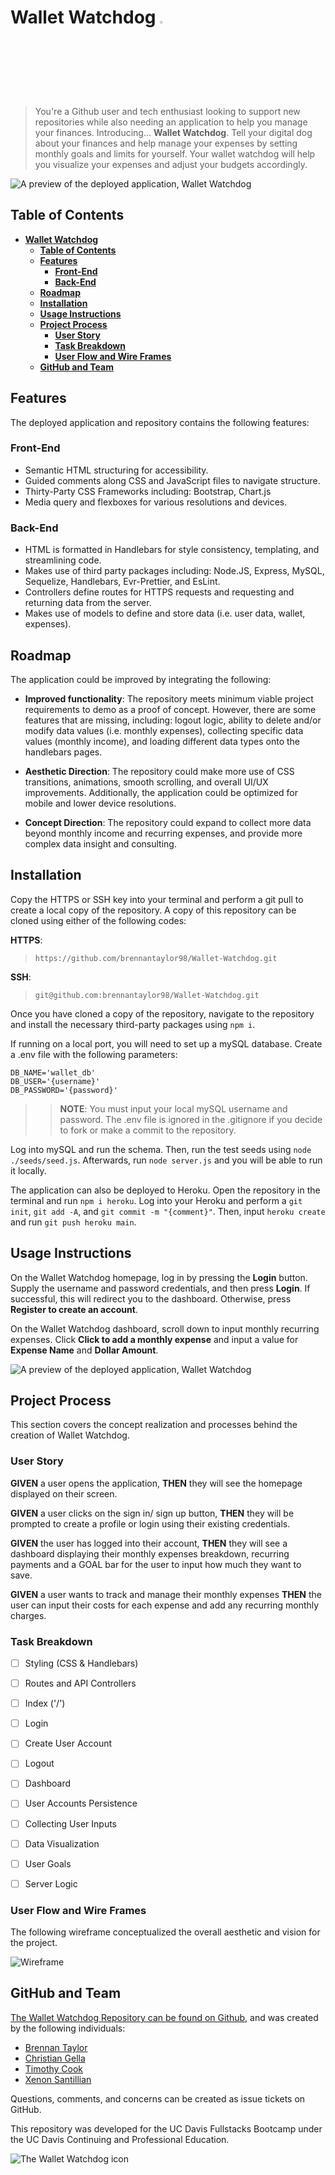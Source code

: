 # **Wallet Watchdog** <img src="./public/assets/images/wwd_icon_transp.png" width="3%">

> You're a Github user and tech enthusiast looking to support new repositories while also needing an application to help you manage your finances. Introducing... **Wallet Watchdog**. Tell your digital dog about your finances and help manage your expenses by setting monthly goals and limits for yourself. Your wallet watchdog will help you visualize your expenses and adjust your budgets accordingly.

![A preview of the deployed application, Wallet Watchdog](./public/assets/images/wwd_overview.png)



## **Table of Contents**

- [**Wallet Watchdog**](#wallet-watchdog)
  - [**Table of Contents**](#table-of-contents)
  - [**Features**](#features)
    - [**Front-End**](#front-end)
    - [**Back-End**](#back-end)
  - [**Roadmap**](#roadmap)
  - [**Installation**](#installation)
  - [**Usage Instructions**](#usage-instructions)
  - [**Project Process**](#project-process)
    - [**User Story**](#user-story)
    - [**Task Breakdown**](#task-breakdown)
    - [**User Flow and Wire Frames**](#user-flow-and-wire-frames)
  - [**GitHub and Team**](#github-and-team)


## **Features**
The deployed application and repository contains the following features:

### **Front-End**
- Semantic HTML structuring for accessibility.
- Guided comments along CSS and JavaScript files to navigate structure.
- Thirty-Party CSS Frameworks including: Bootstrap, Chart.js
- Media query and flexboxes for various resolutions and devices.

### **Back-End**
- HTML is formatted in Handlebars for style consistency, templating, and streamlining code.
- Makes use of third party packages including: Node.JS, Express, MySQL, Sequelize, Handlebars, Evr-Prettier, and EsLint.
- Controllers define routes for HTTPS requests and requesting and returning data from the server.
- Makes use of models to define and store data (i.e. user data, wallet, expenses).

## **Roadmap**

The application could be improved by integrating the following:

- **Improved functionality**: The repository meets minimum viable project requirements to demo as a proof of concept. However, there are some features that are missing, including: logout logic, ability to delete and/or modify data values (i.e. monthly expenses), collecting specific data values (monthly income), and loading different data types onto the handlebars pages.

- **Aesthetic Direction**: The repository could make more use of CSS transitions, animations, smooth scrolling, and overall UI/UX improvements. Additionally, the application could be optimized for mobile and lower device resolutions.

- **Concept Direction**: The repository could expand to collect more data beyond monthly income and recurring expenses, and provide more complex data insight and consulting.

## **Installation**

Copy the HTTPS or SSH key into your terminal and perform a git pull to create a local copy of the repository. A copy of this repository can be cloned using either of the following codes:

**HTTPS**: 
> `https://github.com/brennantaylor98/Wallet-Watchdog.git`

**SSH**:
> `git@github.com:brennantaylor98/Wallet-Watchdog.git`

Once you have cloned a copy of the repository, navigate to the repository and install the necessary third-party packages using `npm i`. 

If running on a local port, you will need to set up a mySQL database. Create a .env file with the following parameters:

```
DB_NAME='wallet_db'
DB_USER='{username}'
DB_PASSWORD='{password}'
```
>> **NOTE**: You must input your local mySQL username and password. The .env file is ignored in the .gitignore if you decide to fork or make a commit to the repository.

Log into mySQL and run the schema. Then, run the test seeds using `node ./seeds/seed.js`. Afterwards, run `node server.js` and you will be able to run it locally.

The application can also be deployed to Heroku. Open the repository in the terminal and run `npm i heroku`. Log into your Heroku and perform a `git init`, `git add -A`, and `git commit -m "{comment}"`. Then, input `heroku create` and run `git push heroku main`. 

## **Usage Instructions**

On the Wallet Watchdog homepage, log in by pressing the **Login** button. Supply the username and password credentials, and then press **Login**. If successful, this will redirect you to the dashboard. Otherwise, press **Register to create an account**.

On the Wallet Watchdog dashboard, scroll down to input monthly recurring expenses. Click **Click to add a monthly expense** and input a value for **Expense Name** and **Dollar Amount**. 

![A preview of the deployed application, Wallet Watchdog](./public/assets/images/wwd_dashboard.png)


## **Project Process**

This section covers the concept realization and processes behind the creation of Wallet Watchdog.

### **User Story**

**GIVEN** a user opens the application, **THEN** they will see the homepage displayed on their screen.

**GIVEN** a user clicks on the sign in/ sign up button, **THEN** they will be prompted to create a profile or login using their existing credentials.

**GIVEN** the user has logged into their account, **THEN** they will see a dashboard displaying their monthly expenses breakdown, recurring payments and a GOAL bar for the user to input how much they want to save.

**GIVEN** a user wants to track and manage their monthly expenses **THEN** the user can input their costs for each expense and add any recurring monthly charges.

### **Task Breakdown**
- [ ] Styling (CSS & Handlebars)
- [ ] Routes and API Controllers
- [ ] Index ('/')
- [ ] Login
- [ ] Create User Account
- [ ] Logout
- [ ] Dashboard
- [ ] User Accounts Persistence
- [ ] Collecting User Inputs
- [ ] Data Visualization
- [ ] User Goals 
- [ ] Server Logic


### **User Flow and Wire Frames**

The following wireframe conceptualized the overall aesthetic and vision for the project.

![Wireframe](./public/assets/images/wireframe002.png)


## **GitHub and Team**

[The Wallet Watchdog Repository can be found on Github](https://github.com/brennantaylor98/Wallet-Watchdog), and was created by the following individuals:

- [Brennan Taylor](https://github.com/brennantaylor98)
- [Christian Gella](https://github.com/christiangella)
- [Timothy Cook](https://github.com/Tcook160)
- [Xenon Santillian](https://github.com/Xenon789)

Questions, comments, and concerns can be created as issue tickets on GitHub.

This repository was developed for the UC Davis Fullstacks Bootcamp under the UC Davis Continuing and Professional Education.

![The Wallet Watchdog icon](./public/assets/images/wwd_relicon_02.png)






